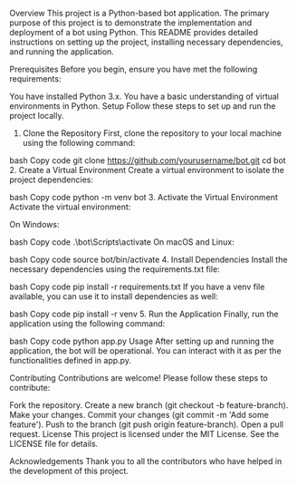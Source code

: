 Overview
This project is a Python-based bot application. The primary purpose of this project is to demonstrate the implementation and deployment of a bot using Python. This README provides detailed instructions on setting up the project, installing necessary dependencies, and running the application.

Prerequisites
Before you begin, ensure you have met the following requirements:

You have installed Python 3.x.
You have a basic understanding of virtual environments in Python.
Setup
Follow these steps to set up and run the project locally.

1. Clone the Repository
First, clone the repository to your local machine using the following command:

bash
Copy code
git clone https://github.com/yourusername/bot.git
cd bot
2. Create a Virtual Environment
Create a virtual environment to isolate the project dependencies:

bash
Copy code
python -m venv bot
3. Activate the Virtual Environment
Activate the virtual environment:

On Windows:

bash
Copy code
.\bot\Scripts\activate
On macOS and Linux:

bash
Copy code
source bot/bin/activate
4. Install Dependencies
Install the necessary dependencies using the requirements.txt file:

bash
Copy code
pip install -r requirements.txt
If you have a venv file available, you can use it to install dependencies as well:

bash
Copy code
pip install -r venv
5. Run the Application
Finally, run the application using the following command:

bash
Copy code
python app.py
Usage
After setting up and running the application, the bot will be operational. You can interact with it as per the functionalities defined in app.py.

Contributing
Contributions are welcome! Please follow these steps to contribute:

Fork the repository.
Create a new branch (git checkout -b feature-branch).
Make your changes.
Commit your changes (git commit -m 'Add some feature').
Push to the branch (git push origin feature-branch).
Open a pull request.
License
This project is licensed under the MIT License. See the LICENSE file for details.

Acknowledgements
Thank you to all the contributors who have helped in the development of this project.

